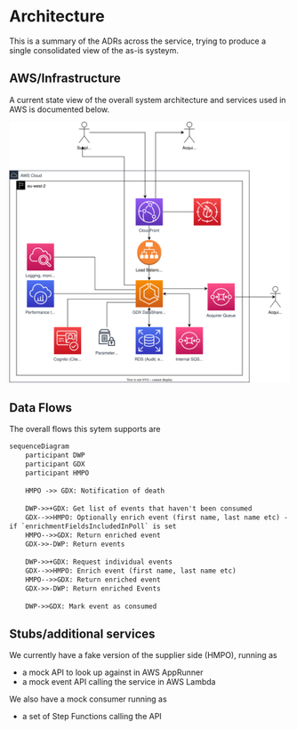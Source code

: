 # Architecture

This is a summary of the ADRs across the service, trying to produce a single consolidated view of the as-is systeym.

## AWS/Infrastructure
A current state view of the overall system architecture and services used in AWS is documented below.

![](architecture.drawio.svg)


## Data Flows

The overall flows this sytem supports are
```mermaid
sequenceDiagram
    participant DWP
    participant GDX
    participant HMPO

    HMPO ->> GDX: Notification of death

    DWP->>+GDX: Get list of events that haven't been consumed
    GDX-->>HMPO: Optionally enrich event (first name, last name etc) - if `enrichmentFieldsIncludedInPoll` is set
    HMPO-->>GDX: Return enriched event
    GDX->>-DWP: Return events

    DWP->>+GDX: Request individual events
    GDX-->>HMPO: Enrich event (first name, last name etc)
    HMPO-->>GDX: Return enriched event
    GDX->>-DWP: Return enriched Events

    DWP->>GDX: Mark event as consumed
```

## Stubs/additional services

We currently have a fake version of the supplier side (HMPO), running as
- a mock API to look up against in AWS AppRunner
- a mock event API calling the service in AWS Lambda

We also have a mock consumer running as
- a set of Step Functions calling the API
